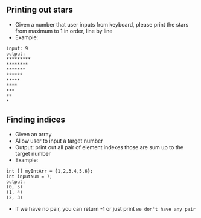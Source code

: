 ## Printing out stars
* Given a number that user inputs from keyboard, please print the stars from maximum to 1 in order, line by line
* Example:
```
input: 9
output:
*********
********
*******
******
*****
****
***
**
*
```

## Finding indices 
* Given an array
* Allow user to input a target number
* Output: print out all pair of element indexes those are sum up to the target number
* Example:
```
int [] myIntArr = {1,2,3,4,5,6};
int inputNum = 7;
output:
(0, 5)
(1, 4)
(2, 3)
```

* If we have no pair, you can return -1 or just print `we don't have any pair`